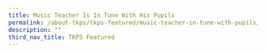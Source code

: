 ```yaml
---
title: Music Teacher Is In Tune With His Pupils
permalink: /about-tkps/tkps-featured/music-teacher-in-tune-with-pupils/
description: ""
third_nav_title: TKPS Featured
---
```

